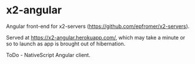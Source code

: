 # x2-angular

Angular front-end for x2-servers (<https://github.com/epfromer/x2-servers>).

Served at <https://x2-angular.herokuapp.com/>, which may take a minute or so to launch as app is brought out of hibernation.

ToDo - NativeScript Angular client.
